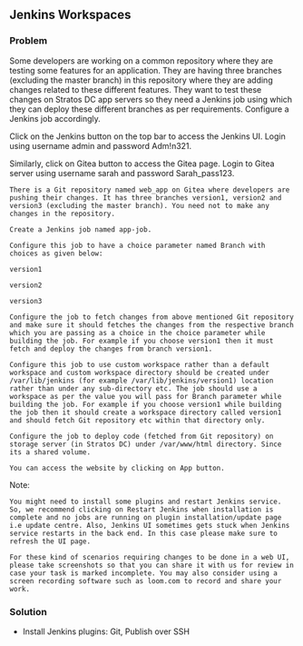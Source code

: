 ## Jenkins Workspaces 

### Problem

Some developers are working on a common repository where they are testing some features for an application. They are
having three branches (excluding the master branch) in this repository where they are adding changes related to these
different features. They want to test these changes on Stratos DC app servers so they need a Jenkins job using which
they can deploy these different branches as per requirements. Configure a Jenkins job accordingly.

Click on the Jenkins button on the top bar to access the Jenkins UI. Login using username admin and password Adm!n321.

Similarly, click on Gitea button to access the Gitea page. Login to Gitea server using username sarah and password
Sarah_pass123.

    There is a Git repository named web_app on Gitea where developers are pushing their changes. It has three branches version1, version2 and version3 (excluding the master branch). You need not to make any changes in the repository.

    Create a Jenkins job named app-job.

    Configure this job to have a choice parameter named Branch with choices as given below:

    version1

    version2

    version3

    Configure the job to fetch changes from above mentioned Git repository and make sure it should fetches the changes from the respective branch which you are passing as a choice in the choice parameter while building the job. For example if you choose version1 then it must fetch and deploy the changes from branch version1.

    Configure this job to use custom workspace rather than a default workspace and custom workspace directory should be created under /var/lib/jenkins (for example /var/lib/jenkins/version1) location rather than under any sub-directory etc. The job should use a workspace as per the value you will pass for Branch parameter while building the job. For example if you choose version1 while building the job then it should create a workspace directory called version1 and should fetch Git repository etc within that directory only.

    Configure the job to deploy code (fetched from Git repository) on storage server (in Stratos DC) under /var/www/html directory. Since its a shared volume.

    You can access the website by clicking on App button.

Note:

    You might need to install some plugins and restart Jenkins service. So, we recommend clicking on Restart Jenkins when installation is complete and no jobs are running on plugin installation/update page i.e update centre. Also, Jenkins UI sometimes gets stuck when Jenkins service restarts in the back end. In this case please make sure to refresh the UI page.

    For these kind of scenarios requiring changes to be done in a web UI, please take screenshots so that you can share it with us for review in case your task is marked incomplete. You may also consider using a screen recording software such as loom.com to record and share your work.

### Solution

- Install Jenkins plugins: Git, Publish over SSH 